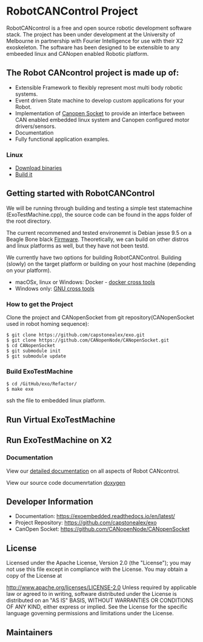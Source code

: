 # RobotCANControl Project

RobotCANcontrol is a free and open source robotic development software stack. The project has been under development at the University of Melbourne in partnership with Fourier Intelligence for use with their X2 exoskeleton. The software has been designed to be extensible to any embeeded linux and CANopen enabled Robotic platform.

## The Robot CANcontrol project is made up of:

- Extensible Framework to flexibly represent most multi body robotic systems.
- Event driven State machine to develop custom applications for your Robot.
- Implementation of [Canopen Socket](https://github.com/CANopenNode/CANopenSocket) to provide an interface between CAN enabled embedded linux system and Canopen configured motor drivers/sensors.
- Documentation
- Fully functional application examples.

### Linux

- [Download binaries](https://github.com/capstonealex/exo)
- [Build it](https://exoembedded.readthedocs.io/en/latest/#alex-embedded-system-documentation)
  <!-- TODO: ADD section on dev website for the specifics. -->

## Getting started with RobotCANControl

We will be running through building and testing a simple test statemachine (ExoTestMachine.cpp), the source code can be found in the apps folder of the root directory.

The current recommened and tested environemnt is Debian jesse 9.5 on a Beagle Bone black [Firmware](http://beagleboard.org/latest-images). Theoretically, we can build on other distros and linux platforms as well, but they have not been testd.

We currently have two options for building RobotCANControl. Building (slowly) on the target platform or building on your host machine (depending on your platform).

- macOSx, linux or Windows: Docker - [docker cross tools](https://hub.docker.com/r/alejandro4siana/cross-bbb-debian/)
- Windows only: [ GNU cross tools](https://gnutoolchains.com/download/)

### How to get the Project

Clone the project and CANopenSocket from git repository(CANopenSocket used in robot homing sequence):

    $ git clone https://github.com/capstonealex/exo.git
    $ git clone https://github.com/CANopenNode/CANopenSocket.git
    $ cd CANopenSocket
    $ git submodule init
    $ git submodule update

### Build ExoTestMachine

    $ cd /GitHub/exo/Refactor/
    $ make exe

ssh the file to embedded linux platform.

## Run Virtual ExoTestMachine

## Run ExoTestMachine on X2

<!-- ### Event Driven State machine
explain me -->

### Documentation

View our [detailed documentation](https://exoembedded.readthedocs.io/en/latest/#alex-embedded-system-documentation) on all aspects of Robot CANcontrol.

View our source code documenrtation [doxygen](https://capstonealex.github.io/exo/index.html)

## Developer Information

- Documentation: https://exoembedded.readthedocs.io/en/latest/
- Project Repository: https://github.com/capstonealex/exo
- CanOpen Socket: https://github.com/CANopenNode/CANopenSocket

## License

Licensed under the Apache License, Version 2.0 (the "License"); you may not use this file except in compliance with the License. You may obtain a copy of the License at

http://www.apache.org/licenses/LICENSE-2.0
Unless required by applicable law or agreed to in writing, software distributed under the License is distributed on an "AS IS" BASIS, WITHOUT WARRANTIES OR CONDITIONS OF ANY KIND, either express or implied. See the License for the specific language governing permissions and limitations under the License.

## Maintainers
